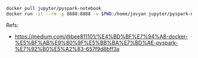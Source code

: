 ```sh
docker pull jupyter/pyspark-notebook
docker run -it --rm -p 8888:8888 -v $PWD:/home/jovyan jupyter/pyspark-notebook
```

Refs:
- https://medium.com/@bee811101/%E4%BD%BF%E7%94%A8-docker-%E5%BF%AB%E9%80%9F%E5%BB%BA%E7%BD%AE-pyspark-%E7%92%B0%E5%A2%83-657f9d8bff3a
